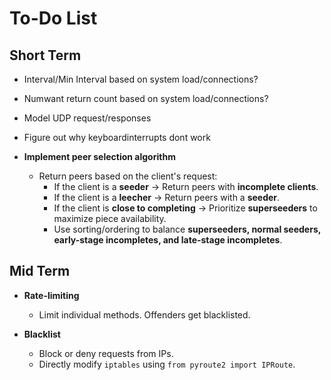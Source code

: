 # To-Do List

## Short Term
- Interval/Min Interval based on system load/connections? 
- Numwant return count based on system load/connections?

- Model UDP request/responses

- Figure out why keyboardinterrupts dont work


- **Implement peer selection algorithm**  
  - Return peers based on the client's request:
    - If the client is a **seeder** → Return peers with **incomplete clients**.
    - If the client is a **leecher** → Return peers with a **seeder**.
    - If the client is **close to completing** → Prioritize **superseeders** to maximize piece availability.
    - Use sorting/ordering to balance **superseeders, normal seeders, early-stage incompletes, and late-stage incompletes**.

## Mid Term

- **Rate-limiting**
  - Limit individual methods. Offenders get blacklisted.

- **Blacklist**
  - Block or deny requests from IPs.  
  - Directly modify `iptables` using `from pyroute2 import IPRoute`.
